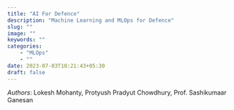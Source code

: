 ```yaml
---
title: "AI For Defence"
description: "Machine Learning and MLOps for Defence"
slug: ""
image: ""
keywords: ""
categories: 
    - "MLOps"
    - ""
date: 2023-07-03T10:21:43+05:30
draft: false
---
```


_Authors_: Lokesh Mohanty, Protyush Pradyut Chowdhury, Prof. Sashikumaar Ganesan
